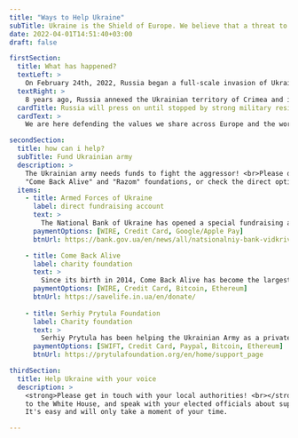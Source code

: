 ```yaml
---
title: "Ways to Help Ukraine"
subTitle: Ukraine is the Shield of Europe. We believe that a threat to freedom anywhere is a threat to freedom everywhere. 
date: 2022-04-01T14:51:40+03:00
draft: false

firstSection:
  title: What has happened?
  textLeft: >
    On February 24th, 2022, Russia began a full-scale invasion of Ukraine. This is the big war in Europe. Putin is using aviation, artillery, and missiles. Cities are being bombed with battles happening across the country.
  textRight: >
    8 years ago, Russia annexed the Ukrainian territory of Crimea and invaded the Donbas region of Ukraine, and has since intensified efforts to destabilize Ukraine.
  cardTitle: Russia will press on until stopped by strong military resistance.
  cardText: >
    We are here defending the values we share across Europe and the world. We are doing our best to make sure Putin's values do not spread further, even beyond our borders. Our Army is strong and determined, but they are under-equipped.

secondSection:
  title: how can i help?
  subTitle: Fund Ukrainian army
  description: >
    The Ukrainian army needs funds to fight the aggressor! <br>Please donate 
    "Come Back Alive" and "Razom" foundations, or check the direct options to donate to the army.
  items:
    - title: Armed Forces of Ukraine
      label: direct fundraising account
      text: >
        The National Bank of Ukraine has opened a special fundraising account to support the Armed Forces of Ukraine.
      paymentOptions: [WIRE, Credit Card, Google/Apple Pay]
      btnUrl: https://bank.gov.ua/en/news/all/natsionalniy-bank-vidkriv-spetsrahunok-dlya-zboru-koshtiv-na-potrebi-armiyi

    - title: Come Back Alive
      label: charity foundation
      text: >
        Since its birth in 2014, Come Back Alive has become the largest foundation providing support to the Ukrainian Armed Forces. Provides assistance to around 100 combat units of the Ukrainian armed forces. Total transparency. The foundation has opened <a href="https://onedrive.live.com/view.aspx?resid=B0264747CBB7E393!15717&amp;ithint=file%2cxlsx&amp;authkey=!AB26WbOgj7BiNnk" target="_blank">reporting.</a>
      paymentOptions: [WIRE, Credit Card, Bitcoin, Ethereum]
      btnUrl: https://savelife.in.ua/en/donate/
    
    - title: Serhiy Prytula Foundation
      label: Charity foundation
      text: >
        Serhiy Prytula has been helping the Ukrainian Army as a private volunteer since Russia occupied Crimea and Donbas in 2014. After Russia launched a full-scale invasion, the Foundation joined the Army supply movement, covering the needs of both the Armed Forces fighters and members of Territorial Defense units.
      paymentOptions: [SWIFT, Credit Card, Paypal, Bitcoin, Ethereum]
      btnUrl: https://prytulafoundation.org/en/home/support_page

thirdSection:
  title: Help Ukraine with your voice
  description: >
    <strong>Please get in touch with your local authorities! <br></strong>This is one thing everyone can do to support Ukraine right now - write to your representatives in Congress, call and write
    to the White House, and speak with your elected officials about supporting Ukraine. 
    It's easy and will only take a moment of your time.

---
```


